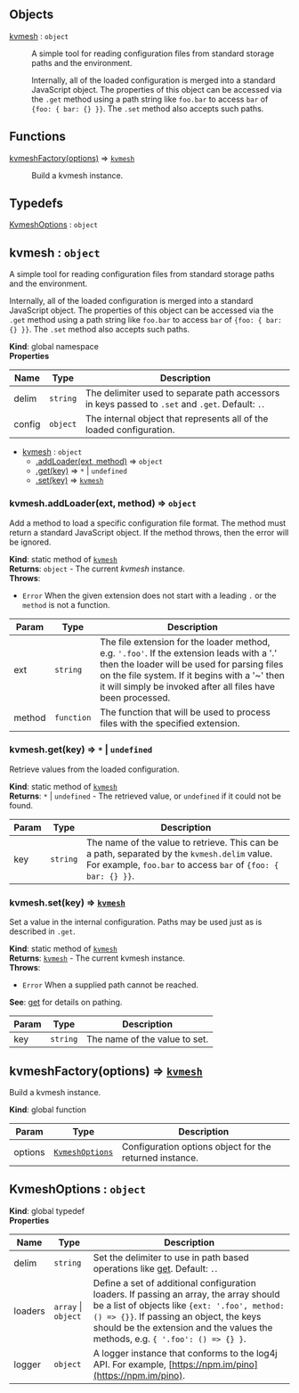 ## Objects

<dl>
<dt><a href="#kvmesh">kvmesh</a> : <code>object</code></dt>
<dd><p>A simple tool for reading configuration files from standard storage paths
and the environment.</p>
<p>Internally, all of the loaded configuration is merged into a standard
JavaScript object. The properties of this object can be accessed via the
<code>.get</code> method using a path string like <code>foo.bar</code> to access <code>bar</code> of
<code>{foo: { bar: {} }}</code>. The <code>.set</code> method also accepts such paths.</p>
</dd>
</dl>

## Functions

<dl>
<dt><a href="#kvmeshFactory">kvmeshFactory(options)</a> ⇒ <code><a href="#kvmesh">kvmesh</a></code></dt>
<dd><p>Build a kvmesh instance.</p>
</dd>
</dl>

## Typedefs

<dl>
<dt><a href="#KvmeshOptions">KvmeshOptions</a> : <code>object</code></dt>
<dd></dd>
</dl>

<a name="kvmesh"></a>

## kvmesh : <code>object</code>
A simple tool for reading configuration files from standard storage paths
and the environment.

Internally, all of the loaded configuration is merged into a standard
JavaScript object. The properties of this object can be accessed via the
`.get` method using a path string like `foo.bar` to access `bar` of
`{foo: { bar: {} }}`. The `.set` method also accepts such paths.

**Kind**: global namespace  
**Properties**

| Name | Type | Description |
| --- | --- | --- |
| delim | <code>string</code> | The delimiter used to separate path accessors in keys passed to `.set` and `.get`. Default: `.`. |
| config | <code>object</code> | The internal object that represents all of the loaded configuration. |


* [kvmesh](#kvmesh) : <code>object</code>
    * [.addLoader(ext, method)](#kvmesh.addLoader) ⇒ <code>object</code>
    * [.get(key)](#kvmesh.get) ⇒ <code>\*</code> \| <code>undefined</code>
    * [.set(key)](#kvmesh.set) ⇒ [<code>kvmesh</code>](#kvmesh)

<a name="kvmesh.addLoader"></a>

### kvmesh.addLoader(ext, method) ⇒ <code>object</code>
Add a method to load a specific configuration file format. The method
must return a standard JavaScript object. If the method throws, then the
error will be ignored.

**Kind**: static method of [<code>kvmesh</code>](#kvmesh)  
**Returns**: <code>object</code> - The current *kvmesh* instance.  
**Throws**:

- <code>Error</code> When the given extension does not start with a leading `.`
or the `method` is not a function.


| Param | Type | Description |
| --- | --- | --- |
| ext | <code>string</code> | The file extension for the loader method, e.g. `'.foo'`. If the extension leads with a '.' then the loader will be used for parsing files on the file system. If it begins with a '~' then it will simply be invoked after all files have been processed. |
| method | <code>function</code> | The function that will be used to process files with the specified extension. |

<a name="kvmesh.get"></a>

### kvmesh.get(key) ⇒ <code>\*</code> \| <code>undefined</code>
Retrieve values from the loaded configuration.

**Kind**: static method of [<code>kvmesh</code>](#kvmesh)  
**Returns**: <code>\*</code> \| <code>undefined</code> - The retrieved value, or `undefined` if it could
not be found.  

| Param | Type | Description |
| --- | --- | --- |
| key | <code>string</code> | The name of the value to retrieve. This can be a path, separated by the `kvmesh.delim` value. For example, `foo.bar` to access `bar` of `{foo: { bar: {} }}`. |

<a name="kvmesh.set"></a>

### kvmesh.set(key) ⇒ [<code>kvmesh</code>](#kvmesh)
Set a value in the internal configuration. Paths may be used just as is
described in `.get`.

**Kind**: static method of [<code>kvmesh</code>](#kvmesh)  
**Returns**: [<code>kvmesh</code>](#kvmesh) - The current kvmesh instance.  
**Throws**:

- <code>Error</code> When a supplied path cannot be reached.

**See**: [get](#kvmesh.get) for details on pathing.  

| Param | Type | Description |
| --- | --- | --- |
| key | <code>string</code> | The name of the value to set. |

<a name="kvmeshFactory"></a>

## kvmeshFactory(options) ⇒ [<code>kvmesh</code>](#kvmesh)
Build a kvmesh instance.

**Kind**: global function  

| Param | Type | Description |
| --- | --- | --- |
| options | [<code>KvmeshOptions</code>](#KvmeshOptions) | Configuration options object for the returned instance. |

<a name="KvmeshOptions"></a>

## KvmeshOptions : <code>object</code>
**Kind**: global typedef  
**Properties**

| Name | Type | Description |
| --- | --- | --- |
| delim | <code>string</code> | Set the delimiter to use in path based operations like [get](#kvmesh.get). Default: `.`. |
| loaders | <code>array</code> \| <code>object</code> | Define a set of additional configuration loaders. If passing an array, the array should be a list of objects like `{ext: '.foo', method: () => {}}`. If passing an object, the keys should be the extension and the values the methods, e.g. `{ '.foo': () => {} }`. |
| logger | <code>object</code> | A logger instance that conforms to the log4j API. For example, [https://npm.im/pino](https://npm.im/pino). |

